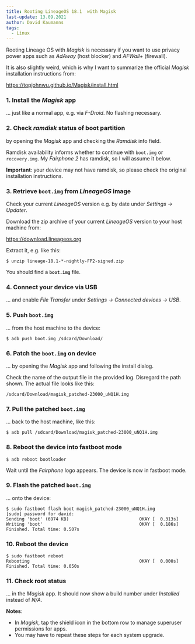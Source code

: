 ```yaml
---
title: Rooting LineageOS 18.1  with Magisk
last-update: 13.09.2021
author: David Kaumanns
tags:
  - Linux
---
```


Rooting Lineage OS with *Magisk* is necessary if you want to use privacy power apps such as *AdAway* (host blocker) and *AFWall+* (firewall).

It is also slightly weird, which is why I want to summarize the official *Magisk* installation instructions from:

<https://topjohnwu.github.io/Magisk/install.html>

### 1. Install the *Magisk* app

... just like a normal app, e.g. via *F-Droid*. No flashing necessary.

### 2. Check *ramdisk* status of boot partition

by opening the *Magisk* app and checking the *Ramdisk* info field.

Ramdisk availability informs whether to continue with `boot.img` or `recovery.img`. My *Fairphone 2* has ramdisk, so I will assume it below.

**Important**: your device may not have ramdisk, so please check the original installation instructions.

### 3. Retrieve `boot.img` from *LineageOS* image

Check your current *LineageOS* version e.g. by date under *Settings -> Updater*.

Download the zip archive of your current *LineageOS* version to your host machine from:

<https://download.lineageos.org>

Extract it, e.g. like this:

```
$ unzip lineage-18.1-*-nightly-FP2-signed.zip
```

You should find a **`boot.img`** file.

### 4. Connect your device via USB

... and enable *File Transfer* under *Settings -> Connected devices -> USB*.

### 5. Push `boot.img`

... from the host machine to the device:

```
$ adb push boot.img /sdcard/Download/
```

### 6. Patch the `boot.img` on device

... by opening the *Magisk* app and following the install dialog.

Check the name of the output file in the provided log.
Disregard the path shown.
The actual file looks like this:

```
/sdcard/Download/magisk_patched-23000_uNQ1H.img
```

### 7. Pull the **patched `boot.img`**

... back to the host machine, like this:

```
$ adb pull /sdcard/Download/magisk_patched-23000_uNQ1H.img
```

### 8. Reboot the device into fastboot mode

```
$ adb reboot bootloader
```

Wait until the *Fairphone* logo appears.
The device is now in fastboot mode.

### 9. Flash the patched `boot.img`

... onto the device:

```{.bash}
$ sudo fastboot flash boot magisk_patched-23000_uNQ1H.img
[sudo] password for david:
Sending 'boot' (6974 KB)                           OKAY [  0.313s]
Writing 'boot'                                     OKAY [  0.186s]
Finished. Total time: 0.507s
```

### 10. Reboot the device

```{.bash}
$ sudo fastboot reboot
Rebooting                                          OKAY [  0.000s]
Finished. Total time: 0.050s
```

### 11. Check root status

... in the *Magisk* app.
It should now show a build number under *Installed* instead of *N/A*.

**Notes**:

- In *Magisk*, tap the shield icon in the bottom row to manage superuser permissions for apps.
- You may have to repeat these steps for each system upgrade.
